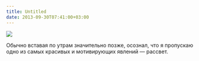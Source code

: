 ```yaml
---
title: Untitled
date: 2013-09-30T07:41:00+03:00
---
```


![](https://66.media.tumblr.com/bf0aa8ca63411b06d8b3f06749e1a98c/tumblr_inline_mtx4xwV87v1s6f1au.jpg)

Обычно вставая по утрам значительно позже, осознал, что я пропускаю одно из самых красивых и мотивирующих явлений — рассвет.
